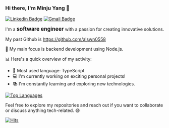 ### Hi there, I'm Minju Yang 👋
[![Linkedin Badge](https://img.shields.io/badge/-LinkedIn-blue?style=flat-square&logo=Linkedin&logoColor=white&link=https://www.linkedin.com/in/minju-yang-362614225/)](https://www.linkedin.com/in/minju-yang-362614225/)
[![Gmail Badge](https://img.shields.io/badge/Gmail-d14836?style=flat-square&logo=Gmail&logoColor=white&link=mailto:alswn0558@gmail.com)](mailto:alswn0558@gmail.com)
	

I'm a <strong style="font-size: larger;">software engineer</strong> with a passion for creating innovative solutions. 

My past Github is <a href="https://github.com/alswn0558"> https://github.com/alswn0558 </a> 
</br>

🚀 My main focus is backend development using Node.js.

📊 Here's a quick overview of my activity:

- 🔧 Most used language: TypeScript
- 💻 I'm currently working on exciting personal projects!
- 📚 I'm constantly learning and exploring new technologies.


[![Top Languages](https://github-readme-stats.vercel.app/api/top-langs/?username=minjuyang56&layout=compact)](https://github.com/minjuyang56)



Feel free to explore my repositories and reach out if you want to collaborate or discuss anything tech-related. 😄


[![Hits](https://hits.seeyoufarm.com/api/count/incr/badge.svg?url=https%3A%2F%2Fgithub.com%2Fminjuyang56&count_bg=%2379C83D&title_bg=%23555555&icon=&icon_color=%23E7E7E7&title=hits&edge_flat=false)](https://hits.seeyoufarm.com)

<!--
**minjuyang56/minjuyang56** is a ✨ _special_ ✨ repository because its `README.md` (this file) appears on your GitHub profile.

Here are some ideas to get you started:

- 🔭 I’m currently working on ...
- 🌱 I’m currently learning ...
- 👯 I’m looking to collaborate on ...
- 🤔 I’m looking for help with ...
- 💬 Ask me about ...
- 📫 How to reach me: ...
- 😄 Pronouns: ...
- ⚡ Fun fact: ...
-->
